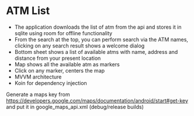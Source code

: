 # ATM List
- The application downloads the list of atm from the api and stores it in sqlite using room for offline functionality
- From the search at the top, you can perform search via the ATM names, clicking on any search result shows a welcome dialog
- Bottom sheet shows a list of available atms with name, address and distance from your present location
- Map shows all the available atm as markers
- Click on any marker, centers the map
- MVVM architecture
- Koin for dependency injection

Generate a maps key from https://developers.google.com/maps/documentation/android/start#get-key
and put it in google_maps_api.xml (debug/release builds)
